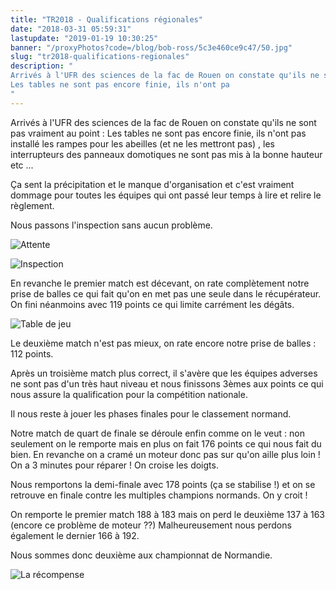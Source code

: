 ```yaml
---
title: "TR2018 - Qualifications régionales"
date: "2018-03-31 05:59:31"
lastupdate: "2019-01-19 10:30:25"
banner: "/proxyPhotos?code=/blog/bob-ross/5c3e460ce9c47/50.jpg"
slug: "tr2018-qualifications-regionales"
description: " 
Arrivés à l'UFR des sciences de la fac de Rouen on constate qu'ils ne sont pas vraiment au point :
Les tables ne sont pas encore finie, ils n'ont pa
"
---
```

Arrivés à l'UFR des sciences de la fac de Rouen on constate qu'ils ne sont pas vraiment au point :
Les tables ne sont pas encore finie, ils n'ont pas installé les rampes pour les abeilles (et ne les mettront pas) , les interrupteurs des panneaux domotiques ne sont pas mis à la bonne hauteur etc ...

Ça sent la précipitation et le manque d'organisation et c'est vraiment dommage pour toutes les équipes qui ont passé leur temps à lire et relire le règlement.

Nous passons l'inspection sans aucun problème.

![Attente](/proxyPhotos?code=/blog/bob-ross/5c3e4610181c4/50.jpg "Attente")

![Inspection](/proxyPhotos?code=/blog/bob-ross/5c3e4612af1c6/50.jpg "Inspection")

En revanche le premier match est décevant, on rate complètement notre prise de balles ce qui fait qu'on en met pas une seule dans le récupérateur. On fini néanmoins avec 119 points ce qui limite carrément les dégâts.

![Table de jeu](/proxyPhotos?code=/blog/bob-ross/5c3e461983b0d/50.jpg "Table de jeu")

Le deuxième match n'est pas mieux, on rate encore notre prise de balles : 112 points.

Après un troisième match plus correct, il s'avère que les équipes adverses ne sont pas d'un très haut niveau et nous finissons 3èmes aux points ce qui nous assure la qualification pour la compétition nationale.

Il nous reste à jouer les phases finales pour le classement normand.

Notre match de quart de finale se déroule enfin comme on le veut : non seulement on le remporte mais en plus on fait 176 points ce qui nous fait du bien.
En revanche on a cramé un moteur donc pas sur qu'on aille plus loin !
On a 3 minutes pour réparer !
On croise les doigts.

Nous remportons la demi-finale avec 178 points (ça se stabilise !) et on se retrouve en finale contre les multiples champions normands.
On y croit !

On remporte le premier match 188 à 183 mais on perd le deuxième 137 à 163 (encore ce problème de moteur ??)
Malheureusement nous perdons également le dernier 166 à 192.

Nous sommes donc deuxième aux championnat de Normandie.

![La récompense](/proxyPhotos?code=/blog/bob-ross/5c3e460ce9c47/50.jpg "La récompense")



    